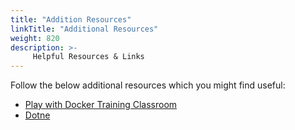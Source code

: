 ```yaml
---
title: "Addition Resources"
linkTitle: "Additional Resources"
weight: 820
description: >-
     Helpful Resources & Links
---
```



Follow the below additional resources which you might find useful:

* [Play with Docker Training Classroom](https://training.play-with-docker.com/)
* [Dotne ](https://training.https://docs.microsoft.com/en-us/dotnet/)


